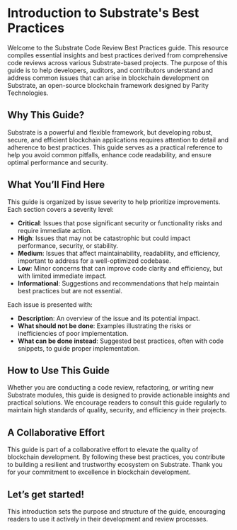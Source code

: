 # Introduction to Substrate's Best Practices

Welcome to the Substrate Code Review Best Practices guide. This resource compiles essential insights and best practices
derived from comprehensive code reviews across various Substrate-based projects. The purpose of this guide is to help
developers, auditors, and contributors understand and address common issues that can arise in blockchain development on
Substrate, an open-source blockchain framework designed by Parity Technologies.

## Why This Guide?

Substrate is a powerful and flexible framework, but developing robust, secure, and efficient blockchain applications
requires attention to detail and adherence to best practices. This guide serves as a practical reference to help you
avoid common pitfalls, enhance code readability, and ensure optimal performance and security.

## What You’ll Find Here

This guide is organized by issue severity to help prioritize improvements. Each section covers a severity level:

- **Critical**: Issues that pose significant security or functionality risks and require immediate action.
- **High**: Issues that may not be catastrophic but could impact performance, security, or stability.
- **Medium**: Issues that affect maintainability, readability, and efficiency, important to address for a well-optimized
  codebase.
- **Low**: Minor concerns that can improve code clarity and efficiency, but with limited immediate impact.
- **Informational**: Suggestions and recommendations that help maintain best practices but are not essential.

Each issue is presented with:

- **Description**: An overview of the issue and its potential impact.
- **What should not be done**: Examples illustrating the risks or inefficiencies of poor implementation.
- **What can be done instead**: Suggested best practices, often with code snippets, to guide proper implementation.

## How to Use This Guide

Whether you are conducting a code review, refactoring, or writing new Substrate modules, this guide is designed to
provide actionable insights and practical solutions. We encourage readers to consult this guide regularly to maintain
high standards of quality, security, and efficiency in their projects.

## A Collaborative Effort

This guide is part of a collaborative effort to elevate the quality of blockchain development. By following these best
practices, you contribute to building a resilient and trustworthy ecosystem on Substrate. Thank you for your commitment
to excellence in blockchain development.

## Let’s get started!

This introduction sets the purpose and structure of the guide, encouraging readers to use it actively in their
development and review processes.
